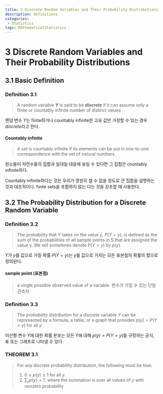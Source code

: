 ```yaml
---
title: 3 Discrete Random Variables and Their Probability Distributions
description: definitions
categories:
 - Statistics
tags: MathematicalStatistics 
---
```


# 3 Discrete Random Variables and Their Probability Distributions
## 3.1 Basic Definition
### Definition 3.1
> A random variable **_Y_** is said to be _**discrete**_ if it can assume only a finite or countably infinite number of distinct values 

랜덤 변수 $Y$는 finite하거나 countably infinite한 고유 값만 가정할 수 있는 경우 $discrete$라고 한다.

#### Countably infinite
 > A set is countably infinite if its elements can be put in one-to-one correspondence with the set of natural numbers. 

 원소들이 자연수들의 집합과 일대일 대응에 놓일 수 있다면 그 집합은 countably infinite하다.

 Countably infinite하다는 것은 우리가 영원히 셀 수 없을 정도로 큰 집합을 설명하는 것과 대조적이다. finite sets을 포함하지 않는 다는 것을 강조할 때 사용한다.


## 3.2 The Probability Distribution for a Discrete Random Variable

### Definition 3.2
> The probability that $Y$ takes on the value $y$, $P(Y = y)$, is defined as the sum of the probabilities of all sample points in S that are assigned the value y. We will sometimes denote $P(Y = y)$ by $p(y)$.

$Y$가 $y$를 값으로 가질 확률 $P(Y = y)$는 $y$를 값으로 가지는 모든 표본점의 확률의 합으로 정의된다. 

#### sample point (표본점)
>a single possible observed value of a variable.
변수가 가질 수 있는 단일 관측치

### Definition 3.3
> _The probability distribution_ for a discrete variable $Y$ can be represented by a formula, a table, or a graph that provides $p(y) = P(Y = y)$ for all $y$.

이산형 변수 $Y$에 대한 확률 분포는 모든 Y에 대해 $p(y) = P(Y = y)$를 규정하는 공식, 표 또는 그래프로 나타낼 수 있다.

### THEOREM 3.1
> For any discrete probability distribution, the following must be true:
> 1. $0≤ p(y)≤1$ for all $y$.
> 2. $\sum_y p(y) = 1$, where the summation is over all values of $y$ with nonzero probability

